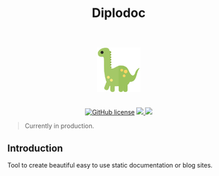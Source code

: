 <h1 align="center">
Diplodoc
<br> <br>
<p>
<img src="./static/diplodocus.svg" width="100" >
</p>
</h1>
<p align="center">

</p>

<p align="center">
<a href="https://github.com/Souvikns/diplodocx/blob/main/LICENSE"><img alt="GitHub license" src="https://img.shields.io/github/license/Souvikns/diplodocx"></a>
<a href="https://github.com/Souvikns/diplodocx/pulls">
<img src="https://img.shields.io/badge/PRs-open-green">
</a>
<a href="https://codecov.io/gh/Souvikns/diplodoc">
  <img src="https://codecov.io/gh/Souvikns/diplodoc/branch/main/graph/badge.svg?token=P7QSEXABD3"/>
</a>

</p>

> Currently in production.

## Introduction

Tool to create beautiful easy to use static documentation or blog sites.
